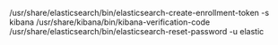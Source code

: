 /usr/share/elasticsearch/bin/elasticsearch-create-enrollment-token -s kibana
/usr/share/kibana/bin/kibana-verification-code
/usr/share/elasticsearch/bin/elasticsearch-reset-password -u elastic